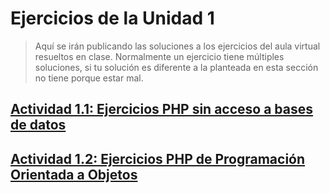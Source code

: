 # Ejercicios de la Unidad 1
> Aquí se irán publicando las soluciones a los ejercicios del aula virtual resueltos en clase. Normalmente un ejercicio tiene múltiples soluciones, si tu solución es diferente a la planteada en esta sección no tiene porque estar mal.

## [Actividad 1.1: Ejercicios PHP sin acceso a bases de datos](1_1)
## [Actividad 1.2: Ejercicios PHP de Programación Orientada a Objetos](1_2)
